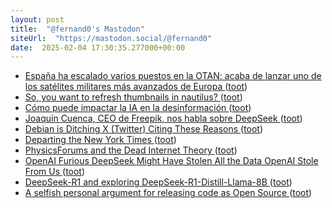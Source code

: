 ```yaml
---
layout: post
title:  "@fernand0's Mastodon"
siteUrl:  "https://mastodon.social/@fernand0"
date:  2025-02-04 17:30:35.277000+00:00
---
```

*  [España ha escalado varios puestos en la OTAN: acaba de lanzar uno de los satélites militares más avanzados de Europa ](https://www.xataka.com/espacio/espana-ha-escalado-varios-puestos-otan-acaba-lanzar-uno-satelites-militares-avanzados-europ) ([toot](https://mastodon.social/@fernand0/113946803259033931))
*  [So, you want to refresh thumbnails in nautilus? ](https://dev.to/fernand0/so-you-want-to-refresh-thumbnails-in-nautilus-3n8) ([toot](https://mastodon.social/@fernand0/113946568821745541))
*  [Cómo puede impactar la IA en la desinformación ](https://www.marilink.net/2024/12/ia-desinformacion-cuadernos-periodista) ([toot](https://mastodon.social/@fernand0/113946478955846308))
*  [Joaquín Cuenca, CEO de Freepik, nos habla sobre DeepSeek ](https://wwwhatsnew.com/2025/01/29/joaquin-cuenca-ceo-de-freepik-nos-habla-sobre-deepseek) ([toot](https://mastodon.social/@fernand0/113946286040187642))
*  [Debian is Ditching X (Twitter) Citing These Reasons ](https://news.itsfoss.com/debian-logs-off-twitter) ([toot](https://mastodon.social/@fernand0/113945539741685835))
*  [Departing the New York Times ](https://contrarian.substack.com/p/departing-the-new-york-time) ([toot](https://mastodon.social/@fernand0/113945331295085908))
*  [PhysicsForums and the Dead Internet Theory ](https://hallofdreams.org/posts/physicsforums) ([toot](https://mastodon.social/@fernand0/113945078643234961))
*  [OpenAI Furious DeepSeek Might Have Stolen All the Data OpenAI Stole From Us ](https://www.404media.co/openai-furious-deepseek-might-have-stolen-all-the-data-openai-stole-from-us) ([toot](https://mastodon.social/@fernand0/113944861532770159))
*  [DeepSeek-R1 and exploring DeepSeek-R1-Distill-Llama-8B ](https://simonwillison.net/2025/Jan/20/deepseek-r1) ([toot](https://mastodon.social/@fernand0/113943944402616743))
*  [A selfish personal argument for releasing code as Open Source ](https://simonwillison.net/2025/Jan/24/selfish-open-source) ([toot](https://mastodon.social/@fernand0/113943280586929783))
